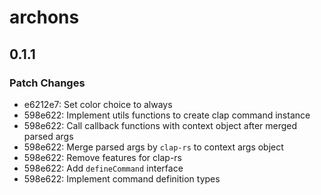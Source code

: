 # archons

## 0.1.1

### Patch Changes

- e6212e7: Set color choice to always
- 598e622: Implement utils functions to create clap command instance
- 598e622: Call callback functions with context object after merged parsed args
- 598e622: Merge parsed args by `clap-rs` to context args object
- 598e622: Remove features for clap-rs
- 598e622: Add `defineCommand` interface
- 598e622: Implement command definition types
